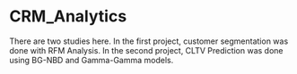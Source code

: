 # CRM_Analytics
There are two studies here. In the first project, customer segmentation was done with RFM Analysis. In the second project, CLTV Prediction was done using BG-NBD and Gamma-Gamma models.
